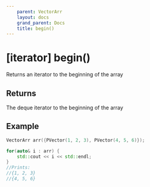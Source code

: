 ```yaml
---
    parent: VectorArr
    layout: docs
    grand_parent: Docs
    title: begin()
---
```

# \[iterator] begin()
Returns an iterator to the beginning of the array

## Returns
The deque iterator to the beginning of the array

## Example
```cpp
VectorArr arr({PVector(1, 2, 3), PVector(4, 5, 6)});

for(auto& i : arr) {
    std::cout << i << std::endl;
}
//Prints:
//{1, 2, 3}
//{4, 5, 6}
```